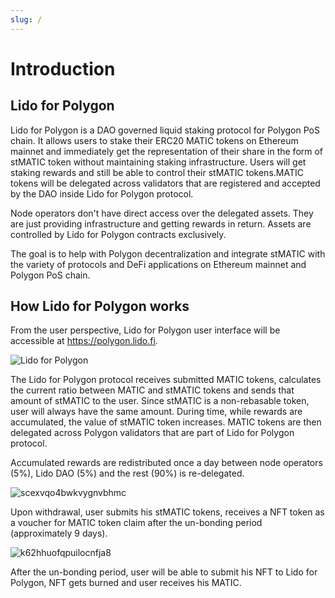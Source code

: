 ```yaml
---
slug: /
---
```


# Introduction

## Lido for Polygon

Lido for Polygon is a DAO governed liquid staking protocol for Polygon PoS chain. It allows users to stake their ERC20 MATIC tokens 
on Ethereum mainnet and immediately get the representation of their share in the form of stMATIC token without maintaining 
staking infrastructure. Users will get staking rewards and still be able to control their stMATIC tokens.MATIC tokens will 
be delegated across validators that are registered and accepted by the DAO inside Lido for Polygon protocol.

Node operators don't have direct access over the delegated assets. 
They are just providing infrastructure and getting rewards in return. 
Assets are controlled by Lido for Polygon contracts exclusively.

The goal is to help with Polygon decentralization and integrate stMATIC with the variety of protocols and DeFi 
applications on Ethereum mainnet and Polygon PoS chain.

## How Lido for Polygon works
From the user perspective, Lido for Polygon user interface will be accessible at https://polygon.lido.fi.

![Lido for Polygon](https://user-images.githubusercontent.com/17001801/153616166-3dae3f72-6783-4a3c-affe-d94a7a2230e6.png)

The Lido for Polygon protocol receives submitted MATIC tokens, calculates the current ratio between MATIC and stMATIC tokens 
and sends that amount of stMATIC to the user. Since stMATIC is a non-rebasable token, user will always have the same 
amount. During time, while rewards are accumulated, the value of stMATIC token increases. MATIC tokens are then 
delegated across Polygon validators that are part of Lido for Polygon protocol.

Accumulated rewards are redistributed once a day between node operators (5%), Lido DAO (5%) and the rest (90%) is 
re-delegated. 

![scexvqo4bwkvygnvbhmc](https://user-images.githubusercontent.com/17001801/153630647-b219ab3b-b269-4be3-9c75-26776d60b2cf.png)

Upon withdrawal, user submits his stMATIC tokens, receives a NFT token as a voucher for MATIC token claim after the 
un-bonding period (approximately 9 days). 

![k62hhuofqpuilocnfja8](https://user-images.githubusercontent.com/17001801/153630991-2953dd3d-2c1c-4318-b50b-d7d6c8040c12.png)

After the un-bonding period, user will be able to submit his NFT to Lido for Polygon, NFT gets burned and user receives his MATIC.
